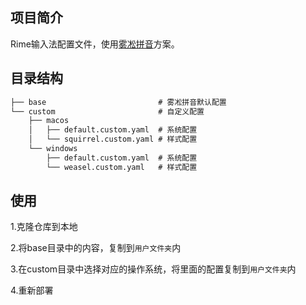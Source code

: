 ## 项目简介

Rime输入法配置文件，使用[雾凇拼音](https://github.com/iDvel/rime-ice)方案。

## 目录结构

```markdown
├── base                         # 雾凇拼音默认配置
└── custom                       # 自定义配置
    ├── macos    
    │   ├── default.custom.yaml  # 系统配置
    │   └── squirrel.custom.yaml # 样式配置
    └── windows  
        ├── default.custom.yaml  # 系统配置
        └── weasel.custom.yaml   # 样式配置
```

## 使用

1.克隆仓库到本地

2.将base目录中的内容，复制到`用户文件夹`内

3.在custom目录中选择对应的操作系统，将里面的配置复制到`用户文件夹`内

4.重新部署